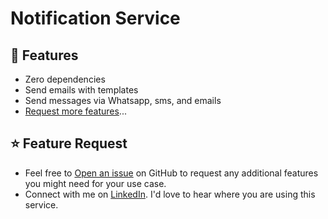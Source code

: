 # Notification Service

## 🚀 Features

- Zero dependencies
- Send emails with templates
- Send messages via Whatsapp, sms, and emails
- [Request more features](#feature-request)...

<a id="feature-request"></a>

## ⭐ Feature Request

- Feel free to [Open an issue](https://github.com/dejmartins/notification/issues) on GitHub to request any additional features you might need for your use case.
- Connect with me on [LinkedIn](https://www.linkedin.com/in/dejmartins/). I'd love️️ to hear where you are using this service.

